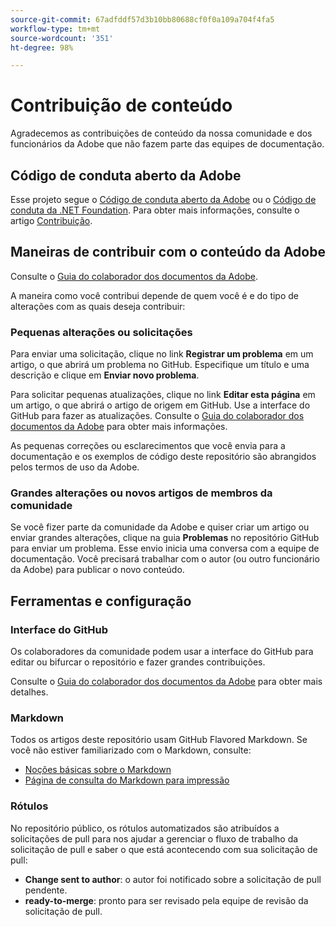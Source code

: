 ```yaml
---
source-git-commit: 67adfddf57d3b10bb80688cf0f0a109a704f4fa5
workflow-type: tm+mt
source-wordcount: '351'
ht-degree: 98%

---
```

# Contribuição de conteúdo

Agradecemos as contribuições de conteúdo da nossa comunidade e dos funcionários da Adobe que não fazem parte das equipes de documentação.

## Código de conduta aberto da Adobe

Esse projeto segue o [Código de conduta aberto da Adobe](code-of-conduct.md) ou o [Código de conduta da .NET Foundation](https://dotnetfoundation.org/code-of-conduct). Para obter mais informações, consulte o artigo [Contribuição](contributing.md).

## Maneiras de contribuir com o conteúdo da Adobe

Consulte o [Guia do colaborador dos documentos da Adobe](https://experienceleague.adobe.com/docs/contributor/contributor-guide/introduction.html?lang=pt-BR).

A maneira como você contribui depende de quem você é e do tipo de alterações com as quais deseja contribuir:

### Pequenas alterações ou solicitações

Para enviar uma solicitação, clique no link **Registrar um problema** em um artigo, o que abrirá um problema no GitHub. Especifique um título e uma descrição e clique em **Enviar novo problema**.

Para solicitar pequenas atualizações, clique no link **Editar esta página** em um artigo, o que abrirá o artigo de origem em GitHub. Use a interface do GitHub para fazer as atualizações. Consulte o [Guia do colaborador dos documentos da Adobe](https://experienceleague.adobe.com/docs/contributor/contributor-guide/introduction.html?lang=pt-BR) para obter mais informações.

As pequenas correções ou esclarecimentos que você envia para a documentação e os exemplos de código deste repositório são abrangidos pelos termos de uso da Adobe.

### Grandes alterações ou novos artigos de membros da comunidade

Se você fizer parte da comunidade da Adobe e quiser criar um artigo ou enviar grandes alterações, clique na guia **Problemas** no repositório GitHub para enviar um problema. Esse envio inicia uma conversa com a equipe de documentação. Você precisará trabalhar com o autor (ou outro funcionário da Adobe) para publicar o novo conteúdo.

## Ferramentas e configuração

### Interface do GitHub

Os colaboradores da comunidade podem usar a interface do GitHub para editar ou bifurcar o repositório e fazer grandes contribuições.

Consulte o [Guia do colaborador dos documentos da Adobe](https://experienceleague.adobe.com/docs/contributor/contributor-guide/introduction.html?lang=pt-BR) para obter mais detalhes.

### Markdown

Todos os artigos deste repositório usam GitHub Flavored Markdown. Se você não estiver familiarizado com o Markdown, consulte:

* [Noções básicas sobre o Markdown](https://help.github.com/articles/getting-started-with-writing-and-formatting-on-github/)
* [Página de consulta do Markdown para impressão](https://guides.github.com/pdfs/markdown-cheatsheet-online.pdf)

### Rótulos

No repositório público, os rótulos automatizados são atribuídos a solicitações de pull para nos ajudar a gerenciar o fluxo de trabalho da solicitação de pull e saber o que está acontecendo com sua solicitação de pull:

* **Change sent to author**: o autor foi notificado sobre a solicitação de pull pendente.
* **ready-to-merge**: pronto para ser revisado pela equipe de revisão da solicitação de pull.
